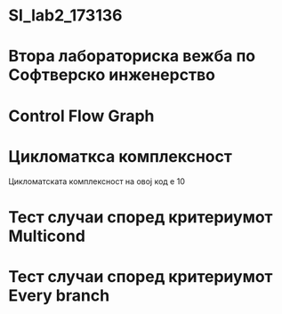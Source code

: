 # SI_lab2_173136
# Втора лабораториска вежба по Софтверско инженерство

# Control Flow Graph


# Цикломаткса комплексност
Цикломатската комплексност на овој код е 10

# Тест случаи според критериумот Multicond

# Тест случаи според критериумот Every branch
